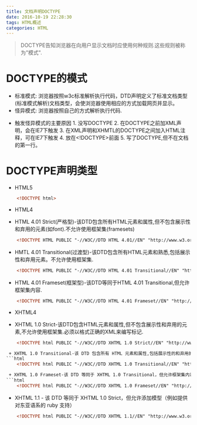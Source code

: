 ```yaml
---
title: 文档声明DOCTYPE
date: 2016-10-19 22:28:30
tags: HTML概述
categories: HTML
---
```

>DOCTYPE告知浏览器在向用户显示文档时应使用何种规则.这些规则被称为"模式".

<!--more-->
# DOCTYPE的模式
- 标准模式: 浏览器按照w3c标准解析执行代码，DTD声明定义了标准文档类型(标准模式解析)文档类型，会使浏览器使用相应的方式加载网页并显示。
- 怪异模式: 浏览器按照自己的方式解析执行代码.
 + 触发怪异模式的主要原因
		1. 没写DOCTYPE
		2. 在DOCTYPE之前加XML声明，会在IE7下触发
		3. 在XML声明和XHMTL的DOCTYPE之间加入HTML注释，可在IE7下触发
		4. <!---->放在<!DOCTYPE>前面
		5. 写了DOCTYPE,但不在文档的第一行。

# DOCTYPE声明类型
- HTML5
```html
	<!DOCTYPE html>
```
- HTML4
 + HTML 4.01 Strict(严格型)-该DTD包含所有HTML元素和属性,但不包含展示性和弃用的元素(如font).不允许使用框架集(framesets)
```html
    <!DOCTYPE HTML PUBLIC "-//W3C//DTD HTML 4.01//EN" "http://www.w3.org/TR/html4/strict.dtd"> 
```
 + HMTL 4.01 Transitional(过渡型)-该DTD包含所有HTML元素和熟悉,包括展示性和弃用元素。不允许使用框架集. 
```html 
	<!DOCTYPE HTML PUBLIC "-//W3C//DTD HTML 4.01 Transitional//EN" "http://www.w3.org/TR/html4/loose.dtd">
```
 + HTML 4.01 Frameset(框架型)-该DTD等同于HTML 4.01 Transitional,但允许框架集内容.
```html
    <!DOCTYPE HTML PUBLIC "-//W3C//DTD HTML 4.01 Frameset//EN" "http://www.w3.org/TR/html4/frameset.dtd">  
```
- XHTML4
 + XHTML 1.0 Strict-该DTD包含HTML元素和属性,但不包含展示性和弃用的元素,不允许使用框架集.必须以格式正确的XML来编写标记.
```html
    <!DOCTYPE html PUBLIC "-//W3C//DTD XHTML 1.0 Strict//EN" "http://www.w3.org/TR/xhtml1/DTD/xhtml1-strict.dtd">  
```
```html
 + XHTML 1.0 Transitional-该 DTD 包含所有 HTML 元素和属性,包括展示性的和弃用的元素,不允许框架集.必须以格式正确的 XML 来编写标记.
```html
    <!DOCTYPE html PUBLIC "-//W3C//DTD XHTML 1.0 Transitional//EN" "http://www.w3.org/TR/xhtml1/DTD/xhtml1-      ;            transitional.dtd">
```
```html
 + XHTML 1.0 Frameset-该 DTD 等同于 XHTML 1.0 Transitional，但允许框架集内容。
```html
	<!DOCTYPE html PUBLIC "-//W3C//DTD XHTML 1.0 Frameset//EN" "http://www.w3.org/TR/xhtml1/DTD/xhtml1-frameset.dtd">
```
- XHTML 1.1 - 该 DTD 等同于 XHTML 1.0 Strict，但允许添加模型（例如提供对东亚语系的 ruby 支持）    
```html
	<!DOCTYPE html PUBLIC "-//W3C//DTD XHTML 1.1//EN" "http://www.w3.org/TR/xhtml11/DTD/xhtml11.dtd"> 
```
